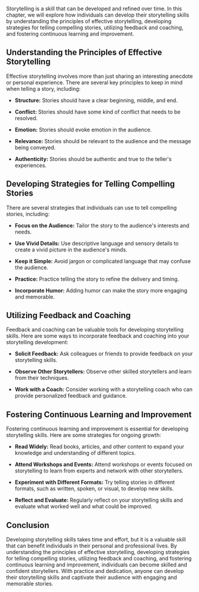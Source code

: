 
Storytelling is a skill that can be developed and refined over time. In this chapter, we will explore how individuals can develop their storytelling skills by understanding the principles of effective storytelling, developing strategies for telling compelling stories, utilizing feedback and coaching, and fostering continuous learning and improvement.

Understanding the Principles of Effective Storytelling
------------------------------------------------------

Effective storytelling involves more than just sharing an interesting anecdote or personal experience. There are several key principles to keep in mind when telling a story, including:

* **Structure:** Stories should have a clear beginning, middle, and end.

* **Conflict:** Stories should have some kind of conflict that needs to be resolved.

* **Emotion:** Stories should evoke emotion in the audience.

* **Relevance:** Stories should be relevant to the audience and the message being conveyed.

* **Authenticity:** Stories should be authentic and true to the teller's experiences.

Developing Strategies for Telling Compelling Stories
----------------------------------------------------

There are several strategies that individuals can use to tell compelling stories, including:

* **Focus on the Audience:** Tailor the story to the audience's interests and needs.

* **Use Vivid Details:** Use descriptive language and sensory details to create a vivid picture in the audience's minds.

* **Keep it Simple:** Avoid jargon or complicated language that may confuse the audience.

* **Practice:** Practice telling the story to refine the delivery and timing.

* **Incorporate Humor:** Adding humor can make the story more engaging and memorable.

Utilizing Feedback and Coaching
-------------------------------

Feedback and coaching can be valuable tools for developing storytelling skills. Here are some ways to incorporate feedback and coaching into your storytelling development:

* **Solicit Feedback:** Ask colleagues or friends to provide feedback on your storytelling skills.

* **Observe Other Storytellers:** Observe other skilled storytellers and learn from their techniques.

* **Work with a Coach:** Consider working with a storytelling coach who can provide personalized feedback and guidance.

Fostering Continuous Learning and Improvement
---------------------------------------------

Fostering continuous learning and improvement is essential for developing storytelling skills. Here are some strategies for ongoing growth:

* **Read Widely:** Read books, articles, and other content to expand your knowledge and understanding of different topics.

* **Attend Workshops and Events:** Attend workshops or events focused on storytelling to learn from experts and network with other storytellers.

* **Experiment with Different Formats:** Try telling stories in different formats, such as written, spoken, or visual, to develop new skills.

* **Reflect and Evaluate:** Regularly reflect on your storytelling skills and evaluate what worked well and what could be improved.

Conclusion
----------

Developing storytelling skills takes time and effort, but it is a valuable skill that can benefit individuals in their personal and professional lives. By understanding the principles of effective storytelling, developing strategies for telling compelling stories, utilizing feedback and coaching, and fostering continuous learning and improvement, individuals can become skilled and confident storytellers. With practice and dedication, anyone can develop their storytelling skills and captivate their audience with engaging and memorable stories.
